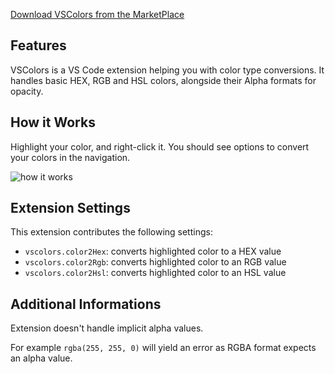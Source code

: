 [Download VSColors from the MarketPlace](https://marketplace.visualstudio.com/items?itemName=kevscript.vscolors)

## Features

VSColors is a VS Code extension helping you with color type conversions. It handles basic HEX, RGB and HSL colors, alongside their Alpha formats for opacity.

## How it Works

Highlight your color, and right-click it. You should see options to convert your colors in the navigation.

![how it works](https://media.giphy.com/media/5s8vrQ3IiZMvDAZNYk/giphy.gif)

## Extension Settings

This extension contributes the following settings:

- `vscolors.color2Hex`: converts highlighted color to a HEX value
- `vscolors.color2Rgb`: converts highlighted color to an RGB value
- `vscolors.color2Hsl`: converts highlighted color to an HSL value

## Additional Informations

Extension doesn't handle implicit alpha values.

For example `rgba(255, 255, 0)` will yield an error as RGBA format expects an alpha value.
